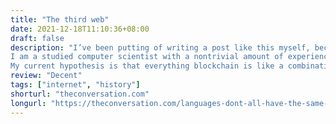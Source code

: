 ```yaml
---
title: "The third web"
date: 2021-12-18T11:10:36+08:00
draft: false
description: "I’ve been putting of writing a post like this myself, because I felt that maybe I just didn’t understand blockchain technology well enough. That maybe I should read yet another whitepaper, join another Discord. Buy some ether.
I am a studied computer scientist with a nontrivial amount of experience. One main issue I have with Web3 from that perspective is that it’s just bad engineering.”
My current hypothesis is that everything blockchain is like a combination of a pyramid scheme, scientology, Tamagotchi, a lottery and a lot of words trying to obfuscate that. It definitely doesn’t deserve the name Web3, because it has little to do with the actual World Wide Web."
review: "Decent"
tags: ["internet", "history"]
shorturl: "theconversation.com"
longurl: "https://theconversation.com/languages-dont-all-have-the-same-number-of-terms-for-colors-scientists-have-a-new-theory-why-84117"
---
```


